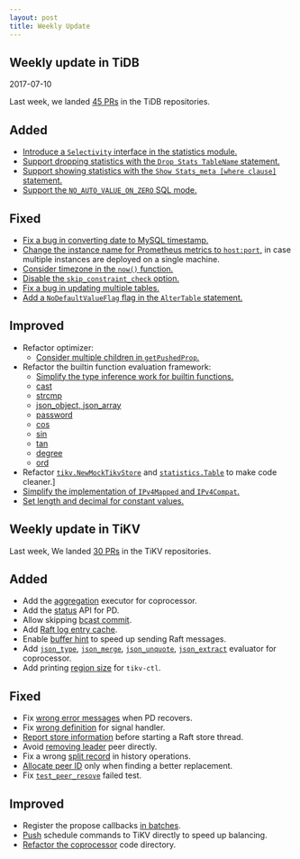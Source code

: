 ```yaml
---
layout: post
title: Weekly Update
---
```

## Weekly update in TiDB
2017-07-10

Last week, we landed [45 PRs](https://github.com/pingcap/tidb/pulls?utf8=%E2%9C%93&q=is%3Apr%20is%3Amerged%20merged%3A2017-07-03..2017-07-09%20) in the TiDB repositories.

## Added
* [Introduce a `Selectivity` interface in the statistics module.](https://github.com/pingcap/tidb/pull/3161)
* [Support dropping statistics with the `Drop Stats TableName` statement.](https://github.com/pingcap/tidb/pull/3615)
* [Support showing statistics with the `Show Stats_meta [where clause]` statement.](https://github.com/pingcap/tidb/pull/3633)
* [Support the `NO_AUTO_VALUE_ON_ZERO` SQL mode.](https://github.com/pingcap/tidb/pull/3661)

## Fixed
* [Fix a bug in converting date to MySQL timestamp.](https://github.com/pingcap/tidb/pull/3587)
* [Change the instance name for Prometheus metrics to `host:port`,](https://github.com/pingcap/tidb/pull/3588) in case multiple instances are deployed on a single machine.
* [Consider timezone in the `now()` function.](https://github.com/pingcap/tidb/pull/3590)
* [Disable the `skip_constraint_check` option.](https://github.com/pingcap/tidb/pull/3602)
* [Fix a bug in updating multiple tables.](https://github.com/pingcap/tidb/pull/3605)
* [Add a `NoDefaultValueFlag` flag in the `AlterTable` statement.](https://github.com/pingcap/tidb/pull/3634)


## Improved
* Refactor optimizer:
  - [Consider multiple children in `getPushedProp`.](https://github.com/pingcap/tidb/pull/3589)
* Refactor the builtin function evaluation framework:
  - [Simplify the type inference work for builtin functions.](https://github.com/pingcap/tidb/pull/3617)
  - [cast](https://github.com/pingcap/tidb/pull/3629)
  - [strcmp](https://github.com/pingcap/tidb/pull/3559)
  - [json_object, json_array](https://github.com/pingcap/tidb/pull/3562)
  - [password](https://github.com/pingcap/tidb/pull/3593)
  - [cos](https://github.com/pingcap/tidb/pull/3607)
  - [sin](https://github.com/pingcap/tidb/pull/3609)
  - [tan](https://github.com/pingcap/tidb/pull/3621)
  - [degree](https://github.com/pingcap/tidb/pull/3642)
  - [ord](https://github.com/pingcap/tidb/pull/3671)
* Refactor [`tikv.NewMockTikvStore`](https://github.com/pingcap/tidb/pull/3573) and [`statistics.Table`](https://github.com/pingcap/tidb/pull/3586) to make code cleaner.]
* [Simplify the implementation of `IPv4Mapped` and `IPv4Compat`.](https://github.com/pingcap/tidb/pull/3596)
* [Set length and decimal for constant values.](https://github.com/pingcap/tidb/pull/3608)

## Weekly update in TiKV

Last week, We landed [30 PRs](https://github.com/search?utf8=%E2%9C%93&q=repo%3Apingcap%2Ftikv+repo%3Apingcap%2Fpd+is%3Apr+is%3Amerged+merged%3A2017-07-02..2017-07-08&type=Issues) in the TiKV repositories.

## Added

* Add the [aggregation](https://github.com/pingcap/tikv/pull/1959) executor for coprocessor.
* Add the [status](https://github.com/pingcap/pd/pull/664) API for PD.
* Allow skipping [bcast commit](https://github.com/pingcap/tikv/pull/1976).
* Add [Raft log entry cache](https://github.com/pingcap/tikv/pull/1984).
* Enable [buffer hint](https://github.com/pingcap/tikv/pull/1989) to speed up sending Raft messages.
* Add [`json_type`](https://github.com/pingcap/tikv/pull/1992), [`json_merge`](https://github.com/pingcap/tikv/pull/1994), [`json_unquote`](https://github.com/pingcap/tikv/pull/1995), [`json_extract`](https://github.com/pingcap/tikv/pull/1997) evaluator for coprocessor. 
* Add printing [region size](https://github.com/pingcap/tikv/pull/2002) for `tikv-ctl`.

## Fixed

* Fix [wrong error messages](https://github.com/pingcap/pd/pull/668) when PD recovers.
* Fix [wrong definition](https://github.com/pingcap/tikv/pull/1979) for signal handler.
* [Report store information](https://github.com/pingcap/tikv/pull/1986) before starting a Raft store thread.
* Avoid [removing leader](https://github.com/pingcap/pd/pull/671) peer directly.
* Fix a wrong [split record](https://github.com/pingcap/pd/pull/670) in history operations.
* [Allocate peer ID](https://github.com/pingcap/pd/pull/673) only when finding a better replacement. 
* Fix [`test_peer_resove`](https://github.com/pingcap/tikv/pull/2010) failed test.

## Improved

* Register the propose callbacks [in batches](https://github.com/pingcap/tikv/pull/1972).
* [Push](https://github.com/pingcap/pd/pull/669) schedule commands to TiKV directly to speed up balancing.
* [Refactor the coprocessor](https://github.com/pingcap/tikv/pull/2005) code directory.